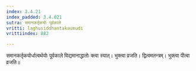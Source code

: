 ```yaml
---
index: 3.4.21
index_padded: 3.4.021
sutra: समानकर्तृकयोः पूर्वकाले
vritti: laghusiddhantakaumudi
vrittiindex: 882

---
```

समानकर्तृकयोर्धात्वर्थयोः पूर्वकाले विद्यमानाद्धातोः क्त्वा स्यात्। भुक्त्वा व्रजति। द्वित्वमतन्त्रम्। भुक्त्वा पीत्वा व्रजति॥